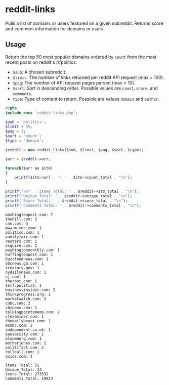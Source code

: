# reddit-links
Pulls a list of domains or users featured on a given subreddit. Returns score and comment information for domains or users.
## Usage
Return the top 50 most popular domains ordered by `count` from the most recent posts on reddit's /r/politics.
* `$sub`: A chosen subreddit.
* `$limit`: The number of links returned per reddit API request (max = 100).
* `$pag`: The number of API request pages parsed (max = 10).
* `$sort`: Sort in descending order. Possible values are `count`, `score`, and `comments`.
* `type`: Type of content to return. Possible are values `domain` and `author`.
```php
<?php
include_once 'reddit-links.php';

$sub = 'politics';
$limit = 50;
$pag = 1;
$sort = 'count';
$type = 'domain';

$reddit = new reddit_links($sub, $limit, $pag, $sort, $type);

$arr = $reddit->arr;

foreach($arr as $itm)
{
    printf($itm->url . ': ' . $itm->count_total . "\n");
}

printf("\n" . 'Items Total: ' . $reddit->itm_total . "\n");
printf('Unique Total: ' . $reddit->unique_total . "\n");
printf('Score Total: ' . $reddit->score_total . "\n");
printf('Comments Total: ' . $reddit->comments_total . "\n");
```
```
washingtonpost.com: 7
thehill.com: 5
cnn.com: 3
www-m.cnn.com: 1
politico.com: 1
vanityfair.com: 1
reuters.com: 1
esquire.com: 1
washingtonmonthly.com: 1
huffingtonpost.com: 1
buzzfeednews.com: 1
abcnews.go.com: 1
treasury.gov: 1
nydailynews.com: 1
nj.com: 1
theroot.com: 1
self.politics: 1
businessinsider.com: 2
thinkprogress.org: 1
marketwatch.com: 2
cnbc.com: 2
cbsnews.com: 1
talkingpointsmemo.com: 2
sfexaminer.com: 1
thedailybeast.com: 1
msnbc.com: 2
independent.co.uk: 1
kansascity.com: 1
bloomberg.com: 1
motherjones.com: 1
politifact.com: 2
rollcall.com: 1
axios.com: 1

Items Total: 51
Unique Total: 33
Score Total: 273532
Comments Total: 19923
```
